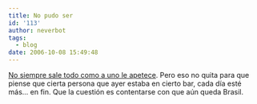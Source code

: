 ```yaml
---
title: No pudo ser
id: '113'
author: neverbot
tags:
  - blog
date: 2006-10-08 15:49:48
---
```


[No siempre sale todo como a uno le apetece](http://www.formula1.com/race/news/5090/768.html). Pero eso no quita para que piense que cierta persona que ayer estaba en cierto bar, cada día esté más... en fin. Que la cuestión es contentarse con que aún queda Brasil.